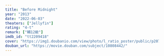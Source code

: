 ```yaml
---
title: "Before Midnight"
year: "2013"
date: "2022-06-03"
theaters: ["Jellyfin"]
rating: "4-t"
remark: ["輔12級"]
imdb_id: "tt2209418"
cover: "https://img1.doubanio.com/view/photo/l_ratio_poster/public/p2074715729.jpg"
douban_url: "https://movie.douban.com/subject/10808442/"
---
```

